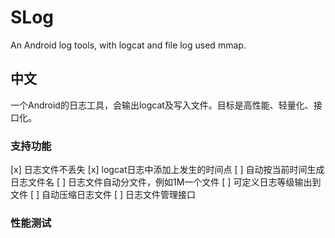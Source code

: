 # SLog
An Android log tools, with logcat and file log used mmap. 

## 中文
一个Android的日志工具，会输出logcat及写入文件。目标是高性能、轻量化、接口化。

### 支持功能
[x] 日志文件不丢失
[x] logcat日志中添加上发生的时间点
[ ] 自动按当前时间生成日志文件名
[ ] 日志文件自动分文件，例如1M一个文件
[ ] 可定义日志等级输出到文件
[ ] 自动压缩日志文件
[ ] 日志文件管理接口

### 性能测试


